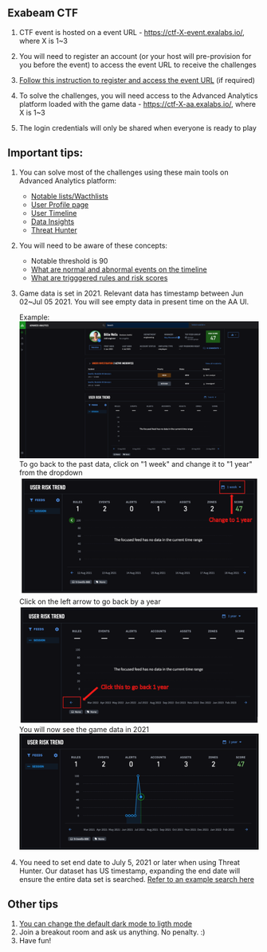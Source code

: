 ## Exabeam CTF

1. CTF event is hosted on a event URL - https://ctf-X-event.exalabs.io/, where X is 1~3

2. You will need to register an account (or your host will pre-provision for you before the event) to access the event URL to receive the challenges

3. [Follow this instruction to register and access the event URL](./HowTo/registration.md) (if required)

4. To solve the challenges, you will need access to the Advanced Analytics platform loaded with the game data - https://ctf-X-aa.exalabs.io/, where X is 1~3

5. The login credentials will only be shared when everyone is ready to play 

## Important tips:

1. You can solve most of the challenges using these main tools on Advanced Analytics platform:
	* [Notable lists/Wacthlists](./WhatIs/notable_lists&watchlists.md)
	* [User Profile page](./WhatIs/user_profile.md)
	* [User Timeline](./WhatIs/timeline.md)
	* [Data Insights](./WhatIs/data_insights.md)
	* [Threat Hunter](./WhatIs/threat_hunter.md)

2. You will need to be aware of these concepts:
	* Notable threshold is 90
	* [What are normal and abnormal events on the timeline](./WhatIs/timeline.md)
	* [What are trigggered rules and risk scores](./WhatIs/timeline.md)

3. Game data is set in 2021. Relevant data has timestamp between Jun 02~Jul 05 2021. You will see empty data in present time on the AA UI.

	Example:
	![](./Images/empty.png)
	To go back to the past data, click on "1 week" and change it to "1 year" from the dropdown
	![](./Images/change_period.png)
	Click on the left arrow to go back by a year
	![](./Images/goback.png)
	You will now see the game data in 2021
	![](./Images/game_data.png)
	
4. You need to set end date to July 5, 2021 or later when using Threat Hunter. Our dataset has US timestamp, expanding the end date will ensure the entire data set is searched. [Refer to an example search here](./WhatIs/threat_hunter.md)


## Other tips

1. [You can change the default dark mode to ligth mode](./HowTo/color_mode.md)
2. Join a breakout room and ask us anything. No penalty. :)
3. Have fun!


